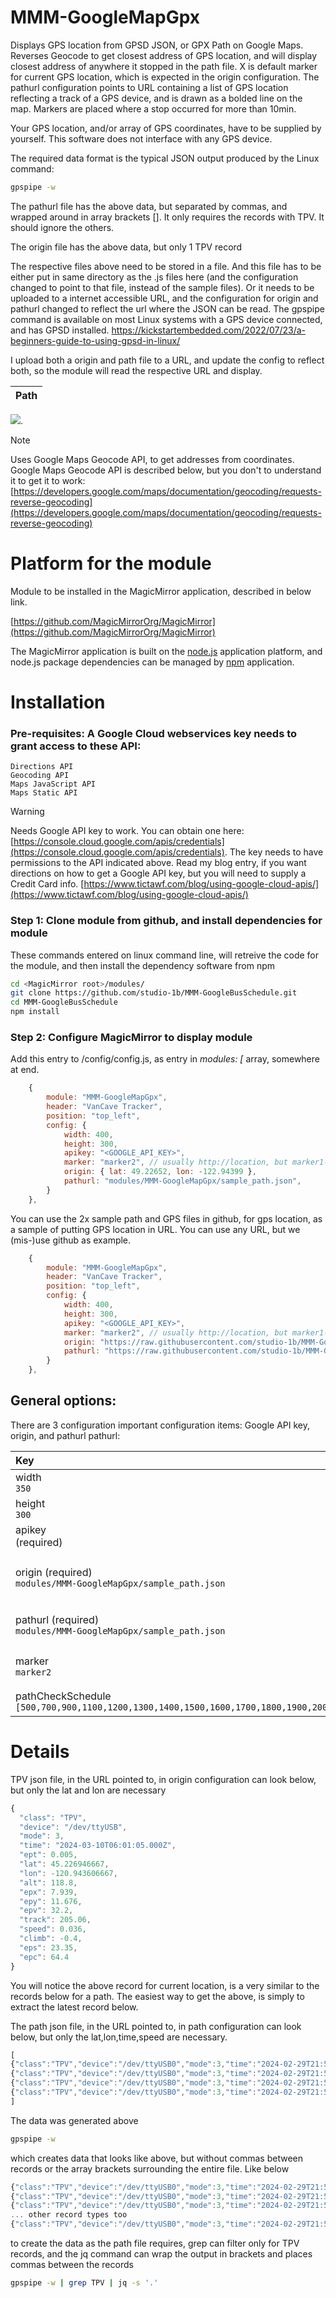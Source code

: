 # MMM-GoogleMapGpx
Displays GPS location from GPSD JSON, or GPX Path on Google Maps.  Reverses Geocode to get closest address of GPS location, and will display closest address of anywhere it stopped in the path file.  X is default marker for current GPS location, which is expected in the origin configuration.  The pathurl configuration points to URL containing a list of GPS location reflecting a track of a GPS device, and is drawn as a bolded line on the map.  Markers are placed where a stop occurred for more than 10min.

Your GPS location, and/or array of GPS coordinates, have to be supplied by yourself.  This software does not interface with any GPS device. 

The required data format is the typical JSON output produced by the Linux command:

```bash
gpspipe -w
```

The pathurl file has the above data, but separated by commas, and wrapped around in array brackets [].  It only requires the records with TPV.  It should ignore the others.

The origin file has the above data, but only 1 TPV record

The respective files above need to be stored in a file.  And this file has to be either put in same directory as the .js files here (and the configuration changed to point to that file, instead of the sample files).  Or it needs to be uploaded to a internet accessible URL, and the configuration for origin and pathurl changed to reflect the url where the JSON can be read.  The gpspipe command is available on most Linux systems with a GPS device connected, and has GPSD installed.  https://kickstartembedded.com/2022/07/23/a-beginners-guide-to-using-gpsd-in-linux/

I upload both a origin and path file to a URL, and update the config to reflect both, so the module will read the respective URL and display.

| Path                     |  
:-------------------------:|
![](https://raw.githubusercontent.com/studio-1b/MMM-GoogleMapGpx/main/docs/MMM-GoogleMapGpx.Screenshot%20from%202024-03-13%2022-29-30.png). 


> [!NOTE]
> Uses Google Maps Geocode API, to get addresses from coordinates.
> Google Maps Geocode API is described below, but you don't to understand it to get it to work:
> [https://developers.google.com/maps/documentation/geocoding/requests-reverse-geocoding](https://developers.google.com/maps/documentation/geocoding/requests-reverse-geocoding)


# Platform for the module

Module to be installed in the MagicMirror application, described in below link.

[https://github.com/MagicMirrorOrg/MagicMirror](https://github.com/MagicMirrorOrg/MagicMirror)

The MagicMirror application is built on the [node.js](https://nodejs.org/en) application platform, and node.js package dependencies can be managed by [npm](https://www.npmjs.com/) application.

# Installation
### Pre-requisites: A Google Cloud webservices key needs to grant access to these API:

    Directions API
    Geocoding API
    Maps JavaScript API
    Maps Static API

> [!WARNING]
> Needs Google API key to work.  You can obtain one here:
> [https://console.cloud.google.com/apis/credentials](https://console.cloud.google.com/apis/credentials).
> The key needs to have permissions to the API indicated above.
> Read my blog entry, if you want directions on how to get a Google API key,
> but you will need to supply a Credit Card info.
> [https://www.tictawf.com/blog/using-google-cloud-apis/](https://www.tictawf.com/blog/using-google-cloud-apis/)

### Step 1: Clone module from github, and install dependencies for module

These commands entered on linux command line, will retreive the code for the module, and then install the dependency software from npm

```bash
cd <MagicMirror root>/modules/
git clone https://github.com/studio-1b/MMM-GoogleBusSchedule.git
cd MMM-GoogleBusSchedule
npm install
```

### Step 2: Configure MagicMirror to display module

Add this entry to <MagicMirror root>/config/config.js, as entry in *modules: [* array, somewhere at end.

```js
    {
        module: "MMM-GoogleMapGpx",
        header: "VanCave Tracker",
        position: "top_left",
        config: {
            width: 400,
            height: 300,
            apikey: "<GOOGLE_API_KEY>",
            marker: "marker2", // usually http://location, but marker1-6 has built in images
            origin: { lat: 49.22652, lon: -122.94399 },
            pathurl: "modules/MMM-GoogleMapGpx/sample_path.json",
        }
    },
```

You can use the 2x sample path and GPS files in github, for gps location, as a sample of putting GPS location in URL.  You can use any URL, but we (mis-)use github as example.

```js
    {
        module: "MMM-GoogleMapGpx",
        header: "VanCave Tracker",
        position: "top_left",
        config: {
            width: 400,
            height: 300,
            apikey: "<GOOGLE_API_KEY>",
            marker: "marker2", // usually http://location, but marker1-6 has built in images
            origin: "https://raw.githubusercontent.com/studio-1b/MMM-GoogleMapGpx/main/sample_gpx.json",
            pathurl: "https://raw.githubusercontent.com/studio-1b/MMM-GoogleMapGpx/main/sample_path.json",
        }
    },
```



## General options: 

There are 3 configuration important configuration items: Google API key, origin, and pathurl
pathurl: 

| Key | Description |
| :-- | :-- |
| width <br> `350` | Width of Map |
| height <br> `300` | Height of Map |
| apikey <br> (required) | Google API key, as specified above (ie. ) |
| origin (required)<br> `modules/MMM-GoogleMapGpx/sample_path.json` | Can be static coordiantes, in javascript object with Latitude,Longitude (ie. {lat: 0, lon: 0} ) or a URL pointing to a JSON file with lat and lon attributes, which is rechecked for changes every minute.  |
| pathurl (required)<br> `modules/MMM-GoogleMapGpx/sample_path.json` | Has to contain URL to JSON file with array of TPV objects (ie. output from gpspipe -w, separated by commas, wrapped in array brackets[]) |
| marker <br> `marker2` | Can be marker1,marker2,marker3,marker4,marker5,marker6, or a URL to image|
| pathCheckSchedule <br> `[500,700,900,1100,1200,1300,1400,1500,1600,1700,1800,1900,2000,2100,2200,]` | Array of any time formatted hhmm, when the path is updated  |


# Details

TPV json file, in the URL pointed to, in origin configuration can look below, but only the lat and lon are necessary

```js
{
  "class": "TPV",
  "device": "/dev/ttyUSB",
  "mode": 3,
  "time": "2024-03-10T06:01:05.000Z",
  "ept": 0.005,
  "lat": 45.226946667,
  "lon": -120.943606667,
  "alt": 118.8,
  "epx": 7.939,
  "epy": 11.676,
  "epv": 32.2,
  "track": 205.06,
  "speed": 0.036,
  "climb": -0.4,
  "eps": 23.35,
  "epc": 64.4
}
```

You will notice the above record for current location, is a very similar to the records below for a path.  The easiest way to get the above, is simply to extract the latest record below.


The path json file, in the URL pointed to, in path configuration can look below, but only the lat,lon,time,speed are necessary.

```js
[
{"class":"TPV","device":"/dev/ttyUSB0","mode":3,"time":"2024-02-29T21:56:38.000Z","ept":0.005,"lat":49.19041,"lon":-123.081038333,"alt":-0.1,"epx":7.546,"epy":11.611,"epv":34.5,"track":158.12,"speed":2.361,"climb":-0.1,"eps":23.22,"epc":69},
{"class":"TPV","device":"/dev/ttyUSB0","mode":3,"time":"2024-02-29T21:56:39.000Z","ept":0.005,"lat":49.190393333,"lon":-123.081023333,"alt":-0.1,"epx":7.546,"epy":11.611,"epv":34.5,"track":137.56,"speed":2.027,"climb":0,"eps":23.22,"epc":69},
{"class":"TPV","device":"/dev/ttyUSB0","mode":3,"time":"2024-02-29T21:56:40.000Z","ept":0.005,"lat":49.190383333,"lon":-123.081001667,"alt":-0.1,"epx":7.546,"epy":11.611,"epv":34.5,"track":114.46,"speed":1.945,"climb":0,"eps":23.22,"epc":69},
{"class":"TPV","device":"/dev/ttyUSB0","mode":3,"time":"2024-02-29T21:56:41.000Z","ept":0.005,"lat":49.19038,"lon":-123.080978333,"alt":-0.1,"epx":7.546,"epy":11.611,"epv":34.5,"track":97.01,"speed":1.667,"climb":0,"eps":23.22,"epc":69}
]
```

The data was generated above

```bash
gpspipe -w
```

which creates data that looks like above, but without commas between records or the array brackets surrounding the entire file.  Like below

```js
{"class":"TPV","device":"/dev/ttyUSB0","mode":3,"time":"2024-02-29T21:56:38.000Z","ept":0.005,"lat":49.19041,"lon":-123.081038333,"alt":-0.1,"epx":7.546,"epy":11.611,"epv":34.5,"track":158.12,"speed":2.361,"climb":-0.1,"eps":23.22,"epc":69}
{"class":"TPV","device":"/dev/ttyUSB0","mode":3,"time":"2024-02-29T21:56:39.000Z","ept":0.005,"lat":49.190393333,"lon":-123.081023333,"alt":-0.1,"epx":7.546,"epy":11.611,"epv":34.5,"track":137.56,"speed":2.027,"climb":0,"eps":23.22,"epc":69}
{"class":"TPV","device":"/dev/ttyUSB0","mode":3,"time":"2024-02-29T21:56:40.000Z","ept":0.005,"lat":49.190383333,"lon":-123.081001667,"alt":-0.1,"epx":7.546,"epy":11.611,"epv":34.5,"track":114.46,"speed":1.945,"climb":0,"eps":23.22,"epc":69}
... other record types too
{"class":"TPV","device":"/dev/ttyUSB0","mode":3,"time":"2024-02-29T21:56:41.000Z","ept":0.005,"lat":49.19038,"lon":-123.080978333,"alt":-0.1,"epx":7.546,"epy":11.611,"epv":34.5,"track":97.01,"speed":1.667,"climb":0,"eps":23.22,"epc":69}
```

to create the data as the path file requires, grep can filter only for TPV records, and the jq command can wrap the output in brackets and places commas between the records

```bash
gpspipe -w | grep TPV | jq -s '.'
```
